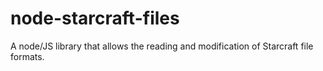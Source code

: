 # node-starcraft-files
A node/JS library that allows the reading and modification of Starcraft file formats.
